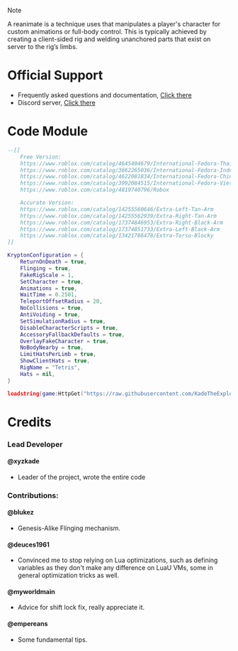 > [!NOTE]
> A reanimate is a technique uses that manipulates a player's character for custom animations or full-body control. This is typically achieved by creating a client-sided rig and welding unanchored parts that exist on server to the rig’s limbs.

# Official Support
  - Frequently asked questions and documentation, [Click there](https://krypton-reanimate.gitbook.io)
  - Discord server, [Click there](https://discord.gg/ArpG4kDvW2)

# Code Module
```lua
--[[
	Free Version:
	https://www.roblox.com/catalog/4645404679/International-Fedora-Thailand
	https://www.roblox.com/catalog/3662265036/International-Fedora-Indonesia
	https://www.roblox.com/catalog/4622081834/International-Fedora-China
	https://www.roblox.com/catalog/3992084515/International-Fedora-Vietnam
	https://www.roblox.com/catalog/4819740796/Robox

	Accurate Version:
	https://www.roblox.com/catalog/14255560646/Extra-Left-Tan-Arm
	https://www.roblox.com/catalog/14255562939/Extra-Right-Tan-Arm
	https://www.roblox.com/catalog/17374846953/Extra-Right-Black-Arm
	https://www.roblox.com/catalog/17374851733/Extra-Left-Black-Arm
	https://www.roblox.com/catalog/13421786478/Extra-Torso-Blocky
]]

KryptonConfiguration = {
    ReturnOnDeath = true,
    Flinging = true,
    FakeRigScale = 1,
    SetCharacter = true,
    Animations = true,
    WaitTime = 0.2501,
    TeleportOffsetRadius = 20,
    NoCollisions = true,
    AntiVoiding = true,
    SetSimulationRadius = true,
    DisableCharacterScripts = true,
    AccessoryFallbackDefaults = true,
    OverlayFakeCharacter = true,
    NoBodyNearby = true,
    LimitHatsPerLimb = true,
    ShowClientHats = true,
    RigName = "Tetris",
    Hats = nil,
}

loadstring(game:HttpGet("https://raw.githubusercontent.com/KadeTheExploiter/Krypton/main/Module.luau"))()
```

# Credits

### Lead Developer

#### @xyzkade 
  - Leader of the project, wrote the entire code

### Contributions:

#### @blukez
  - Genesis-Alike Flinging mechanism.

#### @deuces1961
  - Convinced me to stop relying on Lua optimizations, such as defining variables as they don't make any difference on LuaU VMs, some in general optimization tricks as well.

#### @myworldmain
  - Advice for shift lock fix, really appreciate it.

#### @empereans
  - Some fundamental tips.
